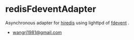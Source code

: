 redisFdeventAdapter
=================

Asynchronous adapter for [hiredis](https://github.com/redis/hiredis) using lighttpd of [fdevent](https://github.com/lighttpd/lighttpd1.4/blob/master/src/fdevent.h) .

* wangrj1981@gmail.com

